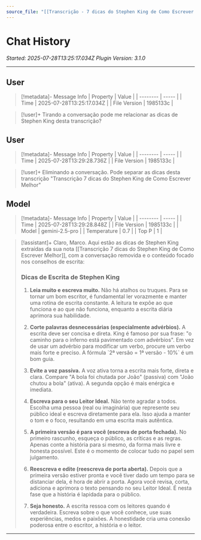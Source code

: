 ```yaml
---
source_file: "[[Transcrição - 7 dicas do Stephen King de Como Escrever Melhor]]"
---
```

# Chat History
*Started: 2025-07-28T13:25:17.034Z*
*Plugin Version: 3.1.0*

---

## User

> [!metadata]- Message Info
> | Property | Value |
> | -------- | ----- |
> | Time | 2025-07-28T13:25:17.034Z |
> | File Version | 1985133c |

> [!user]+
> Tirando a conversação pode me relacionar as dicas de Stephen King desta transcrição?


## User

> [!metadata]- Message Info
> | Property | Value |
> | -------- | ----- |
> | Time | 2025-07-28T13:29:28.736Z |
> | File Version | 1985133c |

> [!user]+
> Eliminando a conversação. Pode separar as dicas desta transcrição &quot;Transcrição  7 dicas do Stephen King de Como Escrever Melhor&quot;


## Model

> [!metadata]- Message Info
> | Property | Value |
> | -------- | ----- |
> | Time | 2025-07-28T13:29:28.848Z |
> | File Version | 1985133c |
> | Model | gemini-2.5-pro |
> | Temperature | 0.7 |
> | Top P | 1 |

> [!assistant]+
> Claro, Marco. Aqui estão as dicas de Stephen King extraídas da sua nota [[Transcrição 7 dicas do Stephen King de Como Escrever Melhor]], com a conversação removida e o conteúdo focado nos conselhos de escrita:
> 
> ### Dicas de Escrita de Stephen King
> 
> 1.  **Leia muito e escreva muito.**
>     Não há atalhos ou truques. Para se tornar um bom escritor, é fundamental ler vorazmente e manter uma rotina de escrita constante. A leitura te expõe ao que funciona e ao que não funciona, enquanto a escrita diária aprimora sua habilidade.
> 
> 2.  **Corte palavras desnecessárias (especialmente advérbios).**
>     A escrita deve ser concisa e direta. King é famoso por sua frase: &quot;o caminho para o inferno está pavimentado com advérbios&quot;. Em vez de usar um advérbio para modificar um verbo, procure um verbo mais forte e preciso. A fórmula &#x60;2ª versão &#x3D; 1ª versão - 10%&#x60; é um bom guia.
> 
> 3.  **Evite a voz passiva.**
>     A voz ativa torna a escrita mais forte, direta e clara. Compare &quot;A bola foi chutada por João&quot; (passiva) com &quot;João chutou a bola&quot; (ativa). A segunda opção é mais enérgica e imediata.
> 
> 4.  **Escreva para o seu Leitor Ideal.**
>     Não tente agradar a todos. Escolha uma pessoa (real ou imaginária) que represente seu público ideal e escreva diretamente para ela. Isso ajuda a manter o tom e o foco, resultando em uma escrita mais autêntica.
> 
> 5.  **A primeira versão é para você (escreva de porta fechada).**
>     No primeiro rascunho, esqueça o público, as críticas e as regras. Apenas conte a história para si mesmo, da forma mais livre e honesta possível. Este é o momento de colocar tudo no papel sem julgamento.
> 
> 6.  **Reescreva e edite (reescreva de porta aberta).**
>     Depois que a primeira versão estiver pronta e você tiver dado um tempo para se distanciar dela, é hora de abrir a porta. Agora você revisa, corta, adiciona e aprimora o texto pensando no seu Leitor Ideal. É nesta fase que a história é lapidada para o público.
> 
> 7.  **Seja honesto.**
>     A escrita ressoa com os leitores quando é verdadeira. Escreva sobre o que você conhece, use suas experiências, medos e paixões. A honestidade cria uma conexão poderosa entre o escritor, a história e o leitor.

--- 
